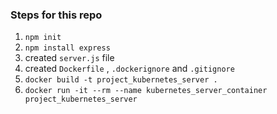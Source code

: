 ### Steps for this repo

1. `npm init`
2. `npm install express`
3. created `server.js` file
4. created `Dockerfile` , `.dockerignore` and `.gitignore`
5. `docker build -t project_kubernetes_server .`
6. `docker run -it --rm --name kubernetes_server_container project_kubernetes_server`
